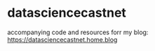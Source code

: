 # datasciencecastnet
accompanying code and resources forr my blog: https://datasciencecastnet.home.blog
